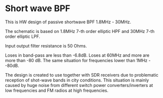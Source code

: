 # Short wave BPF

This is HW design of passive shortwave BPF 1.8MHz - 30MHz.

The schematic is based on 1.8MHz 7-th order elliptic HPF and 30MHz 7-th order elliptic LPF.

Input output filter resistance is 50 Ohms.

Loses in band-pass are less than -6.8dB. Loses at 60MHz and more are more than -80 dB. The same situation for frequencies lower than  1MHz - -80dB.

The design is created to use together with SDR receivers due to problematic reception of shot-wave bands in city conditions. This situation is mainly caused by huge noise from different switch power converters/inverters at low frequencies and FM radios at high frequencies.
